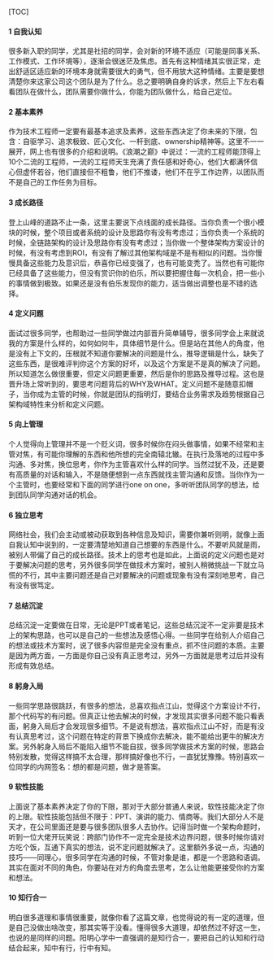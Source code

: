 [TOC]

#### 1 自我认知

很多新入职的同学，尤其是社招的同学，会对新的环境不适应（可能是同事关系、工作模式、工作环境等），逐渐会很迷茫及焦虑。首先有这种情绪其实很正常，走出舒适区适应新的环境本身就需要很大的勇气，但不用放大这种情绪。主要是要想清楚你来这家公司这个团队是为了什么。总之要明确自身的诉求，然后上下左右看看团队在做什么，团队需要你做什么，你能为团队做什么，给自己定位。

#### 2 基本素养

作为技术工程师一定要有最基本追求及素养，这些东西决定了你未来的下限，包含：自驱学习、追求极致、匠心文化、一杆到底、ownership精神等。这里不一一展开，网上也有很多的介绍和说明。《浪潮之巅》中说过：一流的工程师能顶得上10个二流的工程师，一流的工程师天生充满了责任感和好奇心，他们大都满怀信心但虚怀若谷，他们直接但不粗鲁，他们不推诿，他们不在乎工作边界，以团队而不是自己的工作任务为目标。

#### 3 成长路径

登上山峰的道路不止一条，这里主要说下点线面的成长路径。当你负责一个很小模块的时候，整个项目或者系统的设计及思路你有没有考虑过；当你负责一个系统的时候，全链路架构的设计及思路你有没有考虑过；当你做一个整体架构方案设计的时候，有没有考虑到ROI，有没有了解过其他架构域是不是有相似的问题。当你慢慢具备这些能力及意识后，恭喜你已经变强了，也有可能变秃了。当然也有可能你已经具备了这些能力，但没有赏识你的伯乐，所以要把握住每一次机会，把一些小的事情做到极致。如果还是没有伯乐发现你的能力，适当做出调整也是不错的选择。

#### 4 定义问题

面试过很多同学，也帮助过一些同学做过内部晋升简单辅导，很多同学会上来就说我的方案是什么样的，如何如何牛，具体细节是什么。但是站在其他人的角度，他是没有上下文的，压根就不知道你要解决的问题是什么，推导逻辑是什么，缺失了这些东西，是很难评判你这个方案的好坏，以及这个方案是不是真的解决了问题。所以知道怎么做很重要，但定义问题更重要，然后是你的思路及推导过程。这也是晋升场上常听到的，要思考问题背后的WHY及WHAT。定义问题不是随意扣帽子，当你成为主管的时候，你就是团队的指明灯，要结合业务需求及趋势根据自己架构域特性来分析和定义问题。

#### 5 向上管理

个人觉得向上管理并不是一个贬义词，很多时候你在闷头做事情，如果不经常和主管对焦，有可能你理解的东西和他所想的完全南辕北辙。在执行及落地的过程中多沟通、多对焦，换位思考，你作为主管喜欢什么样的同学。当然过犹不及，还是要有高质量的对话和输入，不是随便想到一点东西就找主管沟通和反馈。当你作为一个主管时，也要经常和下面的同学进行one on one，多听听团队同学的想法，给到团队同学沟通对话的机会。

#### 6 独立思考

网络社会，我们会主动或被动获取到各种信息及知识，需要你兼听则明，就像上面自我认知中说到的，一定要清楚地知道自己想要的东西是什么。不要听风就是雨，被别人带偏了自己的成长路径。技术上的思考也是如此，上面说的定义问题也是对于要解决问题的思考，另外很多同学在做技术方案时，被别人稍微挑战一下就立马慌的不行，其中主要问题还是自己对要解决的问题或现象有没有深刻地思考，自己有没有很笃定。

#### 7 总结沉淀

总结沉淀一定要做在日常，无论是PPT或者笔记，这些总结沉淀不一定非要是技术上的架构思路，也可以是自己的一些想法及感悟心得。一些同学在给别人介绍自己的想法或技术方案时，说了很多内容但是完全没有重点，抓不住问题的本质。主要是因为两方面，一方面是你自己没有真正思考过，另外一方面就是思考过后并没有形成有效总结。

#### 8 躬身入局

一些同学思路很跳跃，有很多的想法，总喜欢指点江山，觉得这个方案设计不行，那个代码写的有问题。但真正让他去解决的时候，才发现其实很多问题不能只看表面，躬身入局后才会发现很多细节。不是说有想法，喜欢指点江山不好，而是有没有认真思考过，这个问题在特定的背景下换成你去解决，能不能给出更牛的解决方案。另外躬身入局后不能陷入细节不能自拔，很多同学做技术方案的时候，思路会特别发散，觉得这样搞不太合理，那样搞好像也不行，一直犹犹豫豫。特别喜欢一位同学的内网签名：想的都是问题，做才是答案。

#### 9 软性技能

上面说了基本素养决定了你的下限，那对于大部分普通人来说，软性技能决定了你的上限。软性技能包括但不限于：PPT、演讲的能力、情商等。我们大部分人不是天才，在公司里面还是要与很多团队很多人去协作。记得当时做一个架构命题时，听到一位大佬开玩笑说：跨部门协作不一定完全是技术边界问题，很多时候你请对方吃个饭，互通下真实的想法，说不定问题就解决了。这里额外多说一点，沟通的技巧——同理心，很多同学在沟通的时候，不管对象是谁，都是一个思路和语调。其实在面对不同的角色，你要站在对方的角度去思考，怎么让他能更接受你的方案和想法。

#### 10 知行合一

明白很多道理和事情很重要，就像你看了这篇文章，也觉得说的有一定的道理，但是自己没做出啥改变，那其实等于没看。懂得很多大道理，却依然过不好这一生，也说的是同样的问题。阳明心学中一直强调的是知行合一，要把自己的认知和行动结合起来，知中有行，行中有知。


